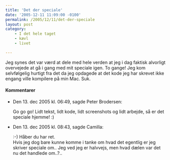 ```yaml
---
title: 'Det der speciale'
date: '2005-12-11 11:09:00 -0100'
permalink: /2005/12/11/det-der-speciale
layout: post
category:
    - I det hele taget
    - kævl
    - livet

---
```

Jeg synes det var værd at dele med hele verden at jeg i dag faktisk alvorligt overvejede at gå i gang med mit speciale igen. To gange! Jeg kom selvfølgelig hurtigt fra det da jeg opdagede at det kode jeg har skrevet ikke engang ville kompilere på min Mac. Suk.
<div class="vintage-comments">
<h4>Kommentarer </h4>
<ul class="vintage-comments-list"><li>
<p class="comment-meta">Den <time pubdate datetime="2005-12-13T06:49:31+01:00">13. dec 2005 kl.  06:49</time>, sagde Peter Brodersen:</p>
<p>Go go go! Lidt tekst, lidt kode, lidt screenshots og lidt arbejde, så er det speciale hjemme! :)</p>
</li>

<li>
<p class="comment-meta">Den <time pubdate datetime="2005-12-13T08:43:39+01:00">13. dec 2005 kl.  08:43</time>, sagde Camilla:</p>
<p>:-) Håber du har ret.<br />
Hvis jeg dog bare kunne komme i tanke om hvad det egentlig er jeg skriver speciale om.. Jeg ved jeg er halvvejs, men hvad dælen var det nu det handlede om..?..</p>
</li>
</ul>
</div>
